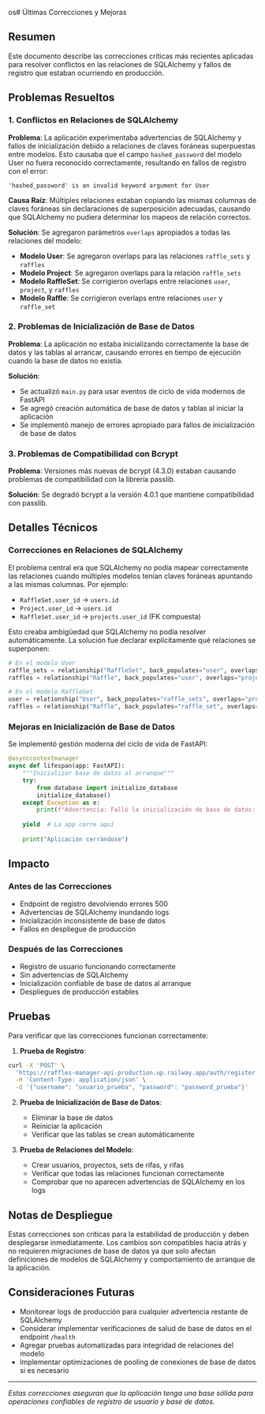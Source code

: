 os# Últimas Correcciones y Mejoras

## Resumen

Este documento describe las correcciones críticas más recientes aplicadas para resolver conflictos en las relaciones de SQLAlchemy y fallos de registro que estaban ocurriendo en producción.

## Problemas Resueltos

### 1. Conflictos en Relaciones de SQLAlchemy

**Problema**: La aplicación experimentaba advertencias de SQLAlchemy y fallos de inicialización debido a relaciones de claves foráneas superpuestas entre modelos. Esto causaba que el campo `hashed_password` del modelo User no fuera reconocido correctamente, resultando en fallos de registro con el error:

```
'hashed_password' is an invalid keyword argument for User
```

**Causa Raíz**: Múltiples relaciones estaban copiando las mismas columnas de claves foráneas sin declaraciones de superposición adecuadas, causando que SQLAlchemy no pudiera determinar los mapeos de relación correctos.

**Solución**: Se agregaron parámetros `overlaps` apropiados a todas las relaciones del modelo:

- **Modelo User**: Se agregaron overlaps para las relaciones `raffle_sets` y `raffles`
- **Modelo Project**: Se agregaron overlaps para la relación `raffle_sets`
- **Modelo RaffleSet**: Se corrigieron overlaps entre relaciones `user`, `project`, y `raffles`
- **Modelo Raffle**: Se corrigieron overlaps entre relaciones `user` y `raffle_set`

### 2. Problemas de Inicialización de Base de Datos

**Problema**: La aplicación no estaba inicializando correctamente la base de datos y las tablas al arrancar, causando errores en tiempo de ejecución cuando la base de datos no existía.

**Solución**: 
- Se actualizó `main.py` para usar eventos de ciclo de vida modernos de FastAPI
- Se agregó creación automática de base de datos y tablas al iniciar la aplicación
- Se implementó manejo de errores apropiado para fallos de inicialización de base de datos

### 3. Problemas de Compatibilidad con Bcrypt

**Problema**: Versiones más nuevas de bcrypt (4.3.0) estaban causando problemas de compatibilidad con la librería passlib.

**Solución**: Se degradó bcrypt a la versión 4.0.1 que mantiene compatibilidad con passlib.

## Detalles Técnicos

### Correcciones en Relaciones de SQLAlchemy

El problema central era que SQLAlchemy no podía mapear correctamente las relaciones cuando múltiples modelos tenían claves foráneas apuntando a las mismas columnas. Por ejemplo:

- `RaffleSet.user_id` → `users.id`
- `Project.user_id` → `users.id` 
- `RaffleSet.user_id` → `projects.user_id` (FK compuesta)

Esto creaba ambigüedad que SQLAlchemy no podía resolver automáticamente. La solución fue declarar explícitamente qué relaciones se superponen:

```python
# En el modelo User
raffle_sets = relationship("RaffleSet", back_populates="user", overlaps="projects")
raffles = relationship("Raffle", back_populates="user", overlaps="projects,raffle_sets")

# En el modelo RaffleSet  
user = relationship("User", back_populates="raffle_sets", overlaps="project")
raffles = relationship("Raffle", back_populates="raffle_set", overlaps="user")
```

### Mejoras en Inicialización de Base de Datos

Se implementó gestión moderna del ciclo de vida de FastAPI:

```python
@asynccontextmanager
async def lifespan(app: FastAPI):
    """Inicializar base de datos al arranque"""
    try:
        from database import initialize_database
        initialize_database()
    except Exception as e:
        print(f"Advertencia: Falló la inicialización de base de datos: {e}")
    
    yield  # La app corre aquí
    
    print("Aplicación cerrándose")
```

## Impacto

### Antes de las Correcciones
- Endpoint de registro devolviendo errores 500
- Advertencias de SQLAlchemy inundando logs
- Inicialización inconsistente de base de datos
- Fallos en despliegue de producción

### Después de las Correcciones  
- Registro de usuario funcionando correctamente
- Sin advertencias de SQLAlchemy
- Inicialización confiable de base de datos al arranque
- Despliegues de producción estables

## Pruebas

Para verificar que las correcciones funcionan correctamente:

1. **Prueba de Registro**:
```bash
curl -X 'POST' \
  'https://raffles-manager-api-production.up.railway.app/auth/register' \
  -H 'Content-Type: application/json' \
  -d '{"username": "usuario_prueba", "password": "password_prueba"}'
```

2. **Prueba de Inicialización de Base de Datos**:
   - Eliminar la base de datos
   - Reiniciar la aplicación
   - Verificar que las tablas se crean automáticamente

3. **Prueba de Relaciones del Modelo**:
   - Crear usuarios, proyectos, sets de rifas, y rifas
   - Verificar que todas las relaciones funcionan correctamente
   - Comprobar que no aparecen advertencias de SQLAlchemy en los logs

## Notas de Despliegue

Estas correcciones son críticas para la estabilidad de producción y deben desplegarse inmediatamente. Los cambios son compatibles hacia atrás y no requieren migraciones de base de datos ya que solo afectan definiciones de modelos de SQLAlchemy y comportamiento de arranque de la aplicación.

## Consideraciones Futuras

- Monitorear logs de producción para cualquier advertencia restante de SQLAlchemy
- Considerar implementar verificaciones de salud de base de datos en el endpoint `/health`
- Agregar pruebas automatizadas para integridad de relaciones del modelo
- Implementar optimizaciones de pooling de conexiones de base de datos si es necesario

---

*Estas correcciones aseguran que la aplicación tenga una base sólida para operaciones confiables de registro de usuario y base de datos.*

